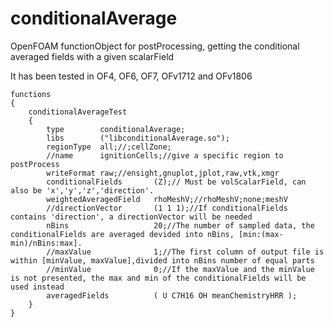 # conditionalAverage
OpenFOAM functionObject for postProcessing, getting the conditional averaged fields with a given scalarField

It has been tested in OF4, OF6, OF7, OFv1712 and OFv1806
```
functions
{
    conditionalAverageTest
    {
        type        conditionalAverage;
        libs        ("libconditionalAverage.so");
        regionType  all;//;cellZone;
        //name      ignitionCells;//give a specific region to postProcess
        writeFormat raw;//ensight,gnuplot,jplot,raw,vtk,xmgr
        conditionalFields       (Z);// Must be volScalarField, can also be 'x','y','z','direction'.
        weightedAveragedField   rhoMeshV;//rhoMeshV;none;meshV
        //directionVector       (1 1 1);//If conditionalFields contains 'direction', a directionVector will be needed
        nBins                   20;//The number of sampled data, the conditionalFields are averaged devided into nBins, [min:(max-min)/nBins:max].
        //maxValue              1;//The first column of output file is within [minValue, maxValue],divided into nBins number of equal parts 
        //minValue              0;//If the maxValue and the minValue is not presented, the max and min of the conditionalFields will be used instead
        averagedFields          ( U C7H16 OH meanChemistryHRR );
    }
}
```
